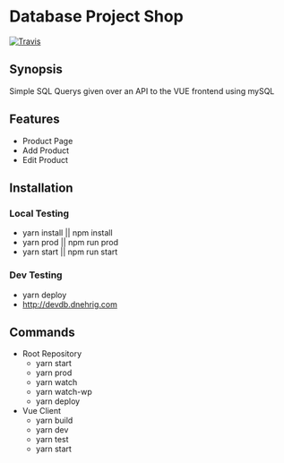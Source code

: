 # Database Project Shop

[![Travis](https://travis-ci.org/BIF12A/projectx.svg?branch=master)](https://github.com/bif12a/projectx)

## Synopsis

Simple SQL Querys given over an API to the VUE frontend
using mySQL

## Features

- Product Page
- Add Product
- Edit Product

## Installation

### Local Testing

- yarn install || npm install
- yarn prod || npm run prod
- yarn start || npm run start

### Dev Testing

- yarn deploy
- http://devdb.dnehrig.com

## Commands

- Root Repository
  - yarn start
  - yarn prod
  - yarn watch
  - yarn watch-wp
  - yarn deploy
- Vue Client
  - yarn build
  - yarn dev
  - yarn test
  - yarn start

